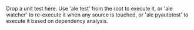 Drop a unit test here. Use 'ale test' from the root to execute it, or 'ale watcher' to re-execute it when any source is touched, or 'ale pyautotest' to execute it based on dependency analysis.